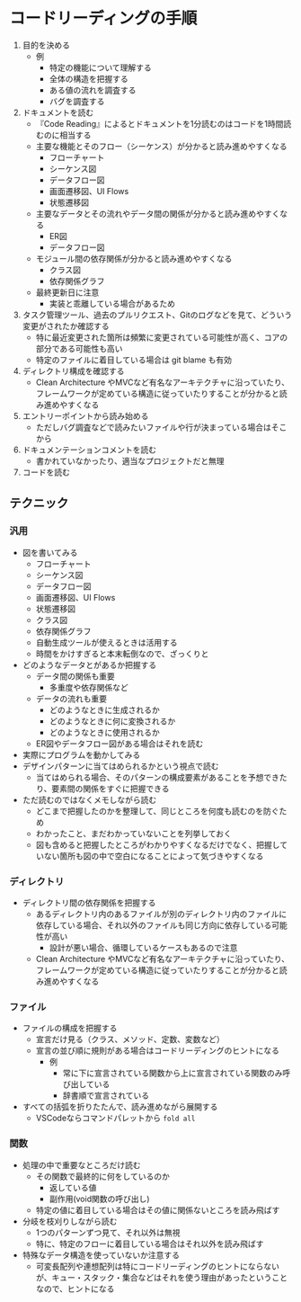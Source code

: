 # コードリーディングの手順

1. 目的を決める
    - 例
        - 特定の機能について理解する
        - 全体の構造を把握する
        - ある値の流れを調査する
        - バグを調査する
2. ドキュメントを読む
    - 『Code Reading』によるとドキュメントを1分読むのはコードを1時間読むのに相当する
    - 主要な機能とそのフロー（シーケンス）が分かると読み進めやすくなる
        - フローチャート
        - シーケンス図
        - データフロー図
        - 画面遷移図、UI Flows
        - 状態遷移図
    - 主要なデータとその流れやデータ間の関係が分かると読み進めやすくなる
        - ER図
        - データフロー図
    - モジュール間の依存関係が分かると読み進めやすくなる
        - クラス図
        - 依存関係グラフ
    - 最終更新日に注意
        - 実装と乖離している場合があるため
3. タスク管理ツール、過去のプルリクエスト、Gitのログなどを見て、どういう変更がされたか確認する
    - 特に最近変更された箇所は頻繁に変更されている可能性が高く、コアの部分である可能性も高い
    - 特定のファイルに着目している場合は git blame も有効
4. ディレクトリ構成を確認する
    - Clean Architecture やMVCなど有名なアーキテクチャに沿っていたり、フレームワークが定めている構造に従っていたりすることが分かると読み進めやすくなる
5. エントリーポイントから読み始める
    - ただしバグ調査などで読みたいファイルや行が決まっている場合はそこから
6. ドキュメンテーションコメントを読む
    - 書かれていなかったり、適当なプロジェクトだと無理
7. コードを読む


## テクニック

### 汎用

- 図を書いてみる
    - フローチャート
    - シーケンス図
    - データフロー図
    - 画面遷移図、UI Flows
    - 状態遷移図
    - クラス図
    - 依存関係グラフ
    - 自動生成ツールが使えるときは活用する
    - 時間をかけすぎると本末転倒なので、ざっくりと
- どのようなデータとがあるか把握する
    - データ間の関係も重要
        - 多重度や依存関係など
    - データの流れも重要
        - どのようなときに生成されるか
        - どのようなときに何に変換されるか
        - どのようなときに使用されるか
    - ER図やデータフロー図がある場合はそれを読む
- 実際にプログラムを動かしてみる
- デザインパターンに当てはめられるかという視点で読む
    - 当てはめられる場合、そのパターンの構成要素があることを予想できたり、要素間の関係をすぐに把握できる
- ただ読むのではなくメモしながら読む
    - どこまで把握したのかを整理して、同じところを何度も読むのを防ぐため
    - わかったこと、まだわかっていないことを列挙しておく
    - 図も含めると把握したところがわかりやすくなるだけでなく、把握していない箇所も図の中で空白になることによって気づきやすくなる


### ディレクトリ

- ディレクトリ間の依存関係を把握する
    - あるディレクトリ内のあるファイルが別のディレクトリ内のファイルに依存している場合、それ以外のファイルも同じ方向に依存している可能性が高い
        - 設計が悪い場合、循環しているケースもあるので注意
    - Clean Architecture やMVCなど有名なアーキテクチャに沿っていたり、フレームワークが定めている構造に従っていたりすることが分かると読み進めやすくなる


### ファイル

- ファイルの構成を把握する
    - 宣言だけ見る（クラス、メソッド、定数、変数など）
    - 宣言の並び順に規則がある場合はコードリーディングのヒントになる
        - 例
            - 常に下に宣言されている関数から上に宣言されている関数のみ呼び出している
            - 辞書順で宣言されている
- すべての括弧を折りたたんで、読み進めながら展開する
    - VSCodeならコマンドパレットから `fold all`


### 関数

- 処理の中で重要なところだけ読む
    - その関数で最終的に何をしているのか
        - 返している値
        - 副作用(void関数の呼び出し)
    - 特定の値に着目している場合はその値に関係ないところを読み飛ばす
- 分岐を枝刈りしながら読む
    - 1つのパターンずつ見て、それ以外は無視
    - 特に、特定のフローに着目している場合はそれ以外を読み飛ばす
- 特殊なデータ構造を使っていないか注意する
    - 可変長配列や連想配列は特にコードリーディングのヒントにならないが、キュー・スタック・集合などはそれを使う理由があったということなので、ヒントになる
